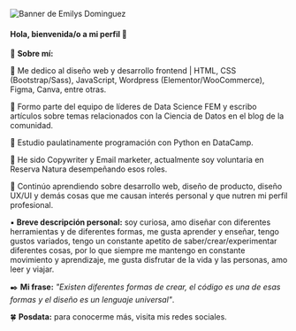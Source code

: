 ![Banner de Emilys Dominguez](https://github.com/Emilysdominguez/emilysdominguez/assets/110004814/7e70c113-558b-450d-8137-672401be4d2d)

#### Hola, bienvenida/o a mi perfil 👋

🔹 **Sobre mí:**

📌 Me dedico al diseño web y desarrollo frontend | HTML, CSS (Bootstrap/Sass), JavaScript, Wordpress (Elementor/WooCommerce), Figma, Canva, entre otras.

📌 Formo parte del equipo de líderes de Data Science FEM y escribo artículos sobre temas relacionados con la Ciencia de Datos en el blog de la comunidad.

📌 Estudio paulatinamente programación con Python en DataCamp.

📌 He sido Copywriter y Email marketer, actualmente soy voluntaria en Reserva Natura desempeñando esos roles.

📌 Continúo aprendiendo sobre desarrollo web, diseño de producto, diseño UX/UI y demás cosas que me causan interés personal y que nutren mi perfil profesional.


▪️ **Breve descripción personal:** soy curiosa, amo diseñar con diferentes herramientas y de diferentes formas, me gusta aprender y enseñar, tengo gustos variados, tengo un constante apetito de saber/crear/experimentar diferentes cosas, por lo que siempre me mantengo en constante movimiento y aprendizaje, me gusta disfrutar de la vida y las personas, amo leer y viajar.


✒️ **Mi frase:** *"Existen diferentes formas de crear, el código es una de esas formas y el diseño es un lenguaje universal"*.


🍀 **Posdata:** para conocerme más, visita mis redes sociales.
